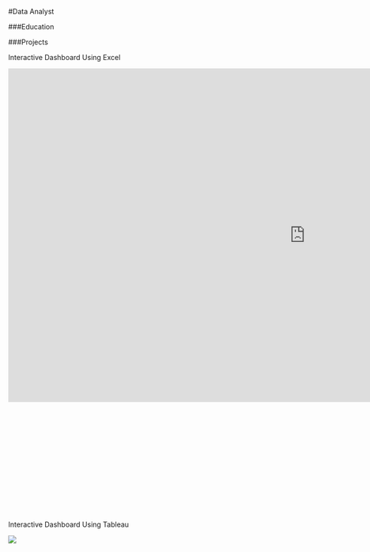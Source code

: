 #Data Analyst

###Education

###Projects

Interactive Dashboard Using Excel
<div style="transform: scale(0.75); transform-origin: top left;">
  <iframe width="1600" height="900" frameborder="0" scrolling="no" src="https://1drv.ms/x/c/6a48d5b7bf46022f/IQN5PMcRwMNURZGCmnyZZg17AQktC73u_Q_pwEpmR3JGyYM?em=2&wdAllowInteractivity=True&wdHideGridlines=True&wdHideHeaders=True&wdDownloadButton=True&wdInConfigurator=True"></iframe>
</div>

Interactive Dashboard Using Tableau
<div class='tableauPlaceholder' id='viz1723858617273' style='position: relative'>
    <noscript>
        <a href='#'>
            <img alt=' ' src='https://public.tableau.com/static/images/Pr/Practice2_17236779278010/Dashboard1/1_rss.png' style='border: none' />
        </a>
    </noscript>
    <object class='tableauViz'  style='display:none;'>
        <param name='host_url' value='https%3A%2F%2Fpublic.tableau.com%2F' /> 
        <param name='embed_code_version' value='3' /> 
        <param name='site_root' value='' />
        <param name='name' value='Practice2_17236779278010/Dashboard1' />
        <param name='tabs' value='yes' />
        <param name='toolbar' value='yes' />
        <param name='static_image' value='https://public.tableau.com/static/images/Pr/Practice2_17236779278010/Dashboard1/1.png' /> 
        <param name='animate_transition' value='yes' />
        <param name='display_static_image' value='yes' />
        <param name='display_spinner' value='yes' />
        <param name='display_overlay' value='yes' />
        <param name='display_count' value='yes' />
        <param name='language' value='en-US' />
    </object>
</div>
<script type='text/javascript'>
    var divElement = document.getElementById('viz1723858617273');
    var vizElement = divElement.getElementsByTagName('object')[0];
    if ( divElement.offsetWidth > 800 ) { 
        vizElement.style.minWidth='1200px';
        vizElement.style.maxWidth='100%';
        vizElement.style.minHeight='850px';
        vizElement.style.maxHeight=(divElement.offsetWidth*0.75)+'px';
    } else if ( divElement.offsetWidth > 500 ) { 
        vizElement.style.minWidth='1200px';
        vizElement.style.maxWidth='100%';
        vizElement.style.minHeight='850px';
        vizElement.style.maxHeight=(divElement.offsetWidth*0.75)+'px';
    } else { 
        vizElement.style.width='100%';
        vizElement.style.minHeight='1500px';
        vizElement.style.maxHeight=(divElement.offsetWidth*1.77)+'px';
    }
    var scriptElement = document.createElement('script');
    scriptElement.src = 'https://public.tableau.com/javascripts/api/viz_v1.js';
    vizElement.parentNode.insertBefore(scriptElement, vizElement);
</script>

